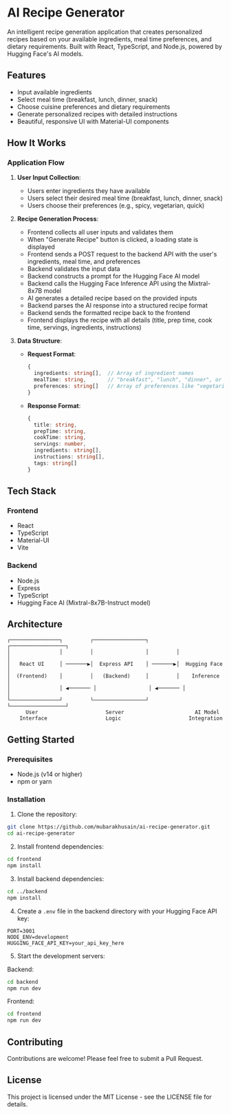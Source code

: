 # AI Recipe Generator

An intelligent recipe generation application that creates personalized recipes based on your available ingredients, meal time preferences, and dietary requirements. Built with React, TypeScript, and Node.js, powered by Hugging Face's AI models.

## Features

- Input available ingredients
- Select meal time (breakfast, lunch, dinner, snack)
- Choose cuisine preferences and dietary requirements
- Generate personalized recipes with detailed instructions
- Beautiful, responsive UI with Material-UI components

## How It Works

### Application Flow

1. **User Input Collection**:
   - Users enter ingredients they have available
   - Users select their desired meal time (breakfast, lunch, dinner, snack)
   - Users choose their preferences (e.g., spicy, vegetarian, quick)

2. **Recipe Generation Process**:
   - Frontend collects all user inputs and validates them
   - When "Generate Recipe" button is clicked, a loading state is displayed
   - Frontend sends a POST request to the backend API with the user's ingredients, meal time, and preferences
   - Backend validates the input data
   - Backend constructs a prompt for the Hugging Face AI model
   - Backend calls the Hugging Face Inference API using the Mixtral-8x7B model
   - AI generates a detailed recipe based on the provided inputs
   - Backend parses the AI response into a structured recipe format
   - Backend sends the formatted recipe back to the frontend
   - Frontend displays the recipe with all details (title, prep time, cook time, servings, ingredients, instructions)

3. **Data Structure**:
   - **Request Format**:
     ```typescript
     {
       ingredients: string[],  // Array of ingredient names
       mealTime: string,       // "breakfast", "lunch", "dinner", or "snack"
       preferences: string[]   // Array of preferences like "vegetarian", "spicy", etc.
     }
     ```
   - **Response Format**:
     ```typescript
     {
       title: string,
       prepTime: string,
       cookTime: string,
       servings: number,
       ingredients: string[],
       instructions: string[],
       tags: string[]
     }
     ```

## Tech Stack

### Frontend
- React
- TypeScript
- Material-UI
- Vite

### Backend
- Node.js
- Express
- TypeScript
- Hugging Face AI (Mixtral-8x7B-Instruct model)

## Architecture

```
┌────────────────┐         ┌─────────────────┐         ┌──────────────────┐
│                │         │                 │         │                  │
│   React UI     │ ───────▶│  Express API    │ ───────▶│  Hugging Face    │
│  (Frontend)    │         │   (Backend)     │         │    Inference     │
│                │ ◀─────── │                 │ ◀─────── │                  │
└────────────────┘         └─────────────────┘         └──────────────────┘
      User                      Server                       AI Model
    Interface                   Logic                      Integration
```

## Getting Started

### Prerequisites
- Node.js (v14 or higher)
- npm or yarn

### Installation

1. Clone the repository:
```bash
git clone https://github.com/mubarakhusain/ai-recipe-generator.git
cd ai-recipe-generator
```

2. Install frontend dependencies:
```bash
cd frontend
npm install
```

3. Install backend dependencies:
```bash
cd ../backend
npm install
```

4. Create a `.env` file in the backend directory with your Hugging Face API key:
```
PORT=3001
NODE_ENV=development
HUGGING_FACE_API_KEY=your_api_key_here
```

5. Start the development servers:

Backend:
```bash
cd backend
npm run dev
```

Frontend:
```bash
cd frontend
npm run dev
```

## Contributing

Contributions are welcome! Please feel free to submit a Pull Request.

## License

This project is licensed under the MIT License - see the LICENSE file for details.
